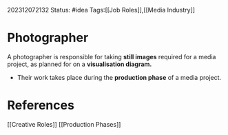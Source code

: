 202312072132
Status: #idea
Tags:[[Job Roles]],[[Media Industry]]

# Photographer

A photographer is responsible for taking **still images** required for a media project, as planned for on a **visualisation diagram.** 

- Their work takes place during the **production phase** of a media project.

# **References**

[[Creative Roles]]
[[Production Phases]]